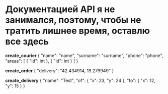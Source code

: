 # Документацией API я не занимался, поэтому, чтобы не тратить лишнее время, оставлю все здесь
**create_courier**
{
    "name": "name",
    "surname": "surname",
    "phone": "phone",
    "areas": [
        {
            "id": int
        },
        {
            "id": int
        }
    ]
}

**create_order**
{
    "delivery": "42.434914, 19.279949"
}

**create_delivery**
{
    "name": "Test",
    "of": {
        "x": 23,
        "y": 24
    },
    "to": {
        "x": 12,
        "y": 15
    }
}
